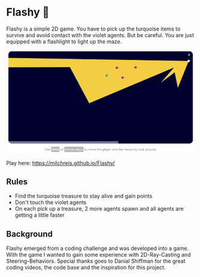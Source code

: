 # Flashy 🔦

Flashy is a simple 2D game. You have to pick up the turquoise items to survive and avoid contact with the violet agents.
But be careful. You are just equipped with a flashlight to light up the maze.

![flashy-screenshot](https://github.com/Milchreis/Flashy/blob/master/screenshot.png)

Play here: https://milchreis.github.io/Flashy/

## Rules

 - Find the turquoise treasure to stay alive and gain points
 - Don't touch the violet agents
 - On each pick up a treasure, 2 more agents spawn and all agents are getting a little faster

## Background

Flashy emerged from a coding challenge and was developed into a game. With the game I wanted to gain some experience with 2D-Ray-Casting and Steering-Behaviors. 
Special thanks goes to Danial Shiffman for the great coding videos, the code base and the inspiration for this project.
